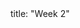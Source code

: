 <frontmatter>
title: "Week 2"
</frontmatter>

<panel header="{{glyphicon_flag}} Outcomes" popup-url="{{baseUrl}}/schedule/week2/outcomes.html" expanded no-close>
  <include src="outcomes.md#main" />
</panel>

<panel header="{{glyphicon_check}} Todo" no-close>
  <include src="todo.md" />
</panel>

<panel header=":raising_hand: Tutorial 2" no-close>
   <include src="tutorial.md#main" />
</panel>

<panel header="{{glyphicon_blackboard}} Lecture 2" no-close>
  <include src="lecture.md" />
</panel>
